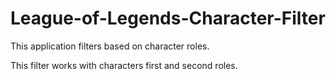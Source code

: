# League-of-Legends-Character-Filter

This application filters based on character roles.

This filter works with characters first and second roles.
